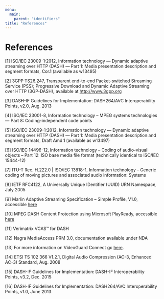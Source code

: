 ```yaml
---
menu:
  main:
    parent: "identifiers"
title: "References"
---
```


# References

[1]	ISO/IEC 23009-1:2012, Information technology — Dynamic adaptive streaming over HTTP (DASH) — Part 1: Media presentation description and segment formats, Cor.1 (available as w13495)

[2]	3GPP TS26.247, Transparent end-to-end Packet-switched Streaming Service (PSS); Progressive Download and Dynamic Adaptive Streaming over HTTP (3GP-DASH), available at http://www.3gpp.org

[3]	DASH-IF Guidelines for Implementation: DASH264/AVC Interoperability Points, v2.0, Aug. 2013

[4]	ISO/IEC 23001-8, Information technology – MPEG systems technologies –– Part 8: Coding-independent code points

[5]	ISO/IEC 23009-1:2012, Information technology — Dynamic adaptive streaming over HTTP (DASH) — Part 1: Media presentation description and segment formats, Draft Amd.1 (available as w13497)

[6]	ISO/IEC 14496-12, Information technology – Coding of audio-visual objects – Part 12: ISO base media file format (technically identical to ISO/IEC 15444-12)

[7]	ITU-T Rec. H.222.0 | ISO/IEC 13818-1, Information technology – Generic coding of moving pictures and associated audio information: Systems

[8]	IETF RFC4122, A Universally Unique IDentifier (UUID) URN Namespace, July 2005

[9]	Marlin Adaptive Streaming Specification – Simple Profile, V1.0, accessible [here](http://www.marlin-community.com/develop/downloads/specifications/)

[10]	MPEG DASH Content Protection using Microsoft PlayReady, accessible [here](http://www.microsoft.com/playready/documents/)

[11]	Verimatrix VCAS™ for DASH

[12]	Nagra MediaAccess PRM 3.0, documentation available under NDA

[13]	For more information on VideoGuard Connect go [here](http://www.cisco.com/c/en/us/products/video/videoguard-drm/index.html).

[14]	ETSI TS 102 366 V1.2.1, Digital Audio Compression (AC-3, Enhanced AC-3) Standard, Aug. 2008

[15]	DASH-IF Guidelines for Implementation: DASH-IF Interoperability Points, v3.2, Dec. 2015

[16]	DASH-IF Guidelines for Implementation: DASH264/AVC Interoperability Points, v1.0, June 2013

